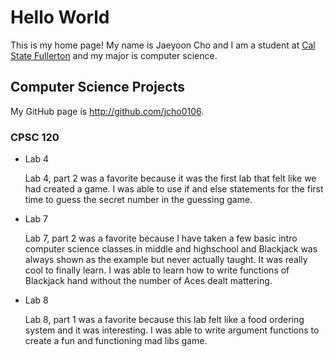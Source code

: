 # Hello World

This is my home page! My name is Jaeyoon Cho and I am a student at [Cal State Fullerton](http://www.fullerton.edu/) and my major is computer science.

## Computer Science Projects

My GitHub page is http://github.com/jcho0106.

### CPSC 120

* Lab 4

    Lab 4, part 2 was a favorite because it was the first lab that felt like we had created a game. I was able to use if and else statements for the first time to guess the secret number in the guessing game.


* Lab 7

    Lab 7, part 2 was a favorite because I have taken a few basic intro computer science classes in middle and highschool and Blackjack was always shown as the example but never actually taught. It was really cool to finally learn. I was able to learn how to write functions of Blackjack hand without the number of Aces dealt mattering.



* Lab 8

    Lab 8, part 1 was a favorite because this lab felt like a food ordering system and it was interesting. I was able to write argument functions to create a fun and functioning mad libs game.